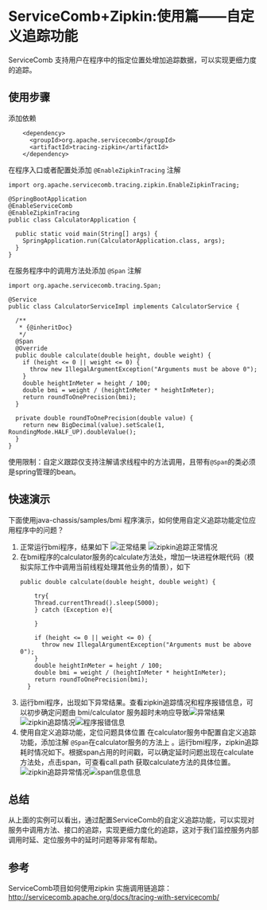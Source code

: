 # ServiceComb+Zipkin:使用篇——自定义追踪功能
ServiceComb 支持用户在程序中的指定位置处增加追踪数据，可以实现更细力度的追踪。  
## 使用步骤
添加依赖
```
    <dependency>
      <groupId>org.apache.servicecomb</groupId>
      <artifactId>tracing-zipkin</artifactId>
    </dependency>
```
在程序入口或者配置处添加 `@EnableZipkinTracing` 注解
```
import org.apache.servicecomb.tracing.zipkin.EnableZipkinTracing;

@SpringBootApplication
@EnableServiceComb
@EnableZipkinTracing
public class CalculatorApplication {

  public static void main(String[] args) {
    SpringApplication.run(CalculatorApplication.class, args);
  }
}
```

在服务程序中的调用方法处添加 `@Span` 注解
```
import org.apache.servicecomb.tracing.Span;

@Service
public class CalculatorServiceImpl implements CalculatorService {

  /**
   * {@inheritDoc}
   */
  @Span
  @Override
  public double calculate(double height, double weight) {
    if (height <= 0 || weight <= 0) {
      throw new IllegalArgumentException("Arguments must be above 0");
    }
    double heightInMeter = height / 100;
    double bmi = weight / (heightInMeter * heightInMeter);
    return roundToOnePrecision(bmi);
  }

  private double roundToOnePrecision(double value) {
    return new BigDecimal(value).setScale(1, RoundingMode.HALF_UP).doubleValue();
  }
}
```
使用限制：自定义跟踪仅支持注解请求线程中的方法调用，且带有`@Span`的类必须是spring管理的bean。
## 快速演示
下面使用java-chassis/samples/bmi 程序演示，如何使用自定义追踪功能定位应用程序中的问题？
 1. 正常运行bmi程序，结果如下
![正常结果](https://img-blog.csdnimg.cn/20190122101706113.png)
![zipkin追踪正常情况](https://img-blog.csdnimg.cn/20190122101505915.png)
2. 在bmi程序的calculator服务的calculate方法处，增加一块进程休眠代码（模拟实际工作中调用当前线程处理其他业务的情景），如下
	```
	public double calculate(double height, double weight) {
	
	    try{
	    Thread.currentThread().sleep(5000);
	    } catch (Exception e){
	
	    }
	
	    if (height <= 0 || weight <= 0) {
	      throw new IllegalArgumentException("Arguments must be above 0");
	    }
	    double heightInMeter = height / 100;
	    double bmi = weight / (heightInMeter * heightInMeter);
	    return roundToOnePrecision(bmi);
	  }
	
	```
3. 运行bmi程序，出现如下异常结果。查看zipkin追踪情况和程序报错信息，可以初步确定问题由 bmi/calculator 服务超时未响应导致![异常结果](https://img-blog.csdnimg.cn/20190121193215681.png)     	![zipkin追踪情况](https://img-blog.csdnimg.cn/20190121195130561.png)![程序报错信息](https://img-blog.csdnimg.cn/20190122093001881.png)
4. 使用自定义追踪功能，定位问题具体位置
	在calculator服务中配置自定义追踪功能，添加注解 `@Span`在calculator服务的方法上 。运行bmi程序，zipkin追踪耗时情况如下。根据span占用的时间戳，可以确定延时问题出现在calculate方法处，点击span，可查看call.path 获取calculate方法的具体位置。![zipkin追踪异常情况](https://img-blog.csdnimg.cn/20190121200305278.png)![span信息信息](https://img-blog.csdnimg.cn/20190121200411404.png)
## 总结
从上面的实例可以看出，通过配置ServiceComb的自定义追踪功能，可以实现对服务中调用方法、接口的追踪，实现更细力度化的追踪，这对于我们监控服务内部调用时延、定位服务中的延时问题等非常有帮助。
## 参考
ServiceComb项目如何使用zipkin 实施调用链追踪：http://servicecomb.apache.org/docs/tracing-with-servicecomb/

